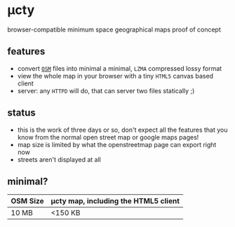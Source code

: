 # µcty
browser-compatible minimum space geographical maps proof of concept

## features
* convert [`OSM`](http://openstreetmap.org) files into minimal a minimal, `LZMA` compressed lossy format
* view the whole map in your browser with a tiny `HTML5` canvas based client
* server: any `HTTPD` will do, that can server two files statically ;)

## status
* this is the work of three days or so, don't expect all the features that you know from the normal open street map or google maps pages!
* map size is limited by what the openstreetmap page can export right now
* streets aren't displayed at all

## minimal?
|OSM Size|µcty map, including the HTML5 client|
---------|---------------------------------
|10 MB| <150 KB|
